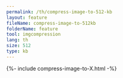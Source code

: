 ```yaml
---
permalink: /th/compress-image-to-512-kb
layout: feature
fileName: compress-image-to-512kb
folderName: feature
tool: imgcompression
lang: th
size: 512
type: kb
---
```


{%- include compress-image-to-X.html -%}
